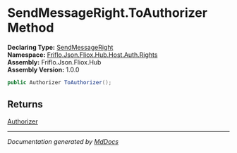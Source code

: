 ﻿<!--  
  <auto-generated>   
    The contents of this file were generated by a tool.  
    Changes to this file may be list if the file is regenerated  
  </auto-generated>   
-->

# SendMessageRight.ToAuthorizer Method

**Declaring Type:** [SendMessageRight](../index.md)  
**Namespace:** [Friflo.Json.Fliox.Hub.Host.Auth.Rights](../../index.md)  
**Assembly:** Friflo.Json.Fliox.Hub  
**Assembly Version:** 1.0.0

```csharp
public Authorizer ToAuthorizer();
```

## Returns

[Authorizer](../../../Authorizer/index.md)

___

*Documentation generated by [MdDocs](https://github.com/ap0llo/mddocs)*
